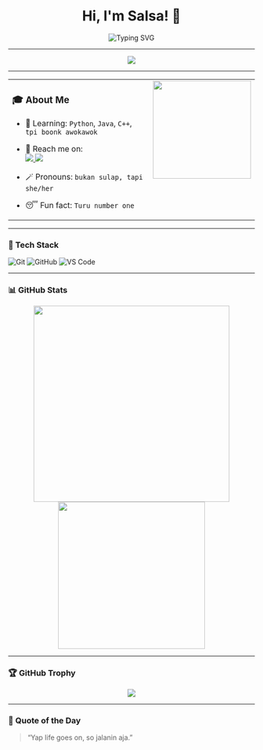 <h1 align="center">Hi, I'm Salsa! 👋</h1>

<p align="center">
  <img src="https://readme-typing-svg.herokuapp.com?font=Orbitron&size=22&duration=3000&pause=1000&color=11336E&center=true&vCenter=true&width=435&lines=Information+System+Student;At+Hasanuddin+University" alt="Typing SVG" />
</p>

---

<p align="center">
  <img src="https://profile-counter.glitch.me/nabilasalsabilaa/count.svg" />
</p>

---

<table border="0" cellpadding="0" cellspacing="0" style="border: none; background: transparent;">
  <tr style="border: none; background: transparent;">
    <td width="60%" valign="top" style="border: none; background: transparent;">
    
### 🎓 About Me
- 🌱 Learning: `Python`, `Java`, `C++`, `tpi boonk awokawok`  
- 📱 Reach me on:  
  <a href="https://instagram.com/nslsabilaaa_">
    <img src="https://img.shields.io/badge/Instagram-%23E4405F.svg?style=for-the-badge&logo=instagram&logoColor=white"/>
  </a>
  <a href="https://www.linkedin.com/in/nabila-salsabila-964511358">
    <img src="https://img.shields.io/badge/LinkedIn-%230077B5.svg?style=for-the-badge&logo=linkedin&logoColor=white"/>
  </a>  
- 🪄 Pronouns: `bukan sulap, tapi she/her`  
- 😴 Fun fact: `Turu number one`

    </td>
<td width="40%" align="right" valign="top" style="border: none; background: transparent; text-align: right;">
  <div align="right">
    <img src="https://raw.githubusercontent.com/nabilasalsabilaa/nabilasalsabilaa/refs/heads/main/no-wakeup.gif" width="200" height="200" />
  </div>
    </td>
  </tr>
</table>

---

### 🧰 Tech Stack
![Git](https://img.shields.io/badge/Git-F05032?style=for-the-badge&logo=git&logoColor=white)
![GitHub](https://img.shields.io/badge/GitHub-181717?style=for-the-badge&logo=github&logoColor=white)
![VS Code](https://img.shields.io/badge/VS%20Code-007ACC?style=for-the-badge&logo=visual-studio-code&logoColor=white)

---

### 📊 GitHub Stats
<p align="center">
  <img src="https://github-readme-stats.vercel.app/api?username=nabilasalsabilaa&show_icons=true&theme=radical" width="400"/>
  <img src="https://github-readme-stats.vercel.app/api/top-langs/?username=nabilasalsabilaa&layout=compact&theme=radical" width="300"/>
</p>

---

### 🏆 GitHub Trophy
<p align="center">
  <img src="https://github-profile-trophy.vercel.app/?username=nabilasalsabilaa&theme=radical&margin-w=10&margin-h=10&no-bg=true&no-frame=true" />
</p>

---

### 🎯 Quote of the Day
> “Yap life goes on, so jalanin aja.”
